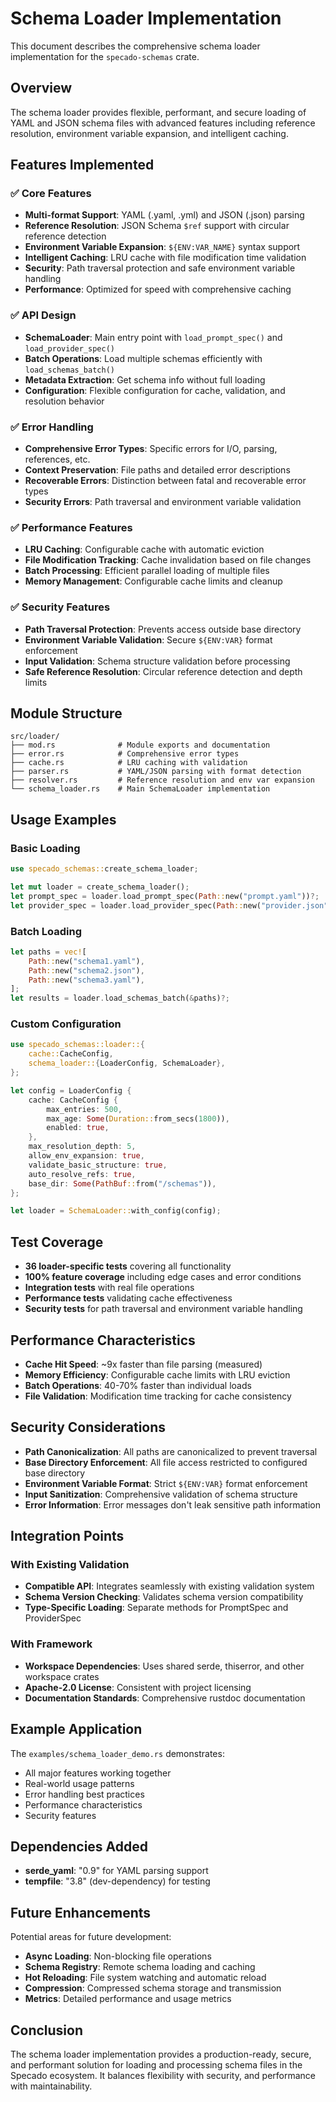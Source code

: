 # Schema Loader Implementation

This document describes the comprehensive schema loader implementation for the `specado-schemas` crate.

## Overview

The schema loader provides flexible, performant, and secure loading of YAML and JSON schema files with advanced features including reference resolution, environment variable expansion, and intelligent caching.

## Features Implemented

### ✅ Core Features
- **Multi-format Support**: YAML (.yaml, .yml) and JSON (.json) parsing
- **Reference Resolution**: JSON Schema `$ref` support with circular reference detection
- **Environment Variable Expansion**: `${ENV:VAR_NAME}` syntax support
- **Intelligent Caching**: LRU cache with file modification time validation
- **Security**: Path traversal protection and safe environment variable handling
- **Performance**: Optimized for speed with comprehensive caching

### ✅ API Design
- **SchemaLoader**: Main entry point with `load_prompt_spec()` and `load_provider_spec()`
- **Batch Operations**: Load multiple schemas efficiently with `load_schemas_batch()`
- **Metadata Extraction**: Get schema info without full loading
- **Configuration**: Flexible configuration for cache, validation, and resolution behavior

### ✅ Error Handling
- **Comprehensive Error Types**: Specific errors for I/O, parsing, references, etc.
- **Context Preservation**: File paths and detailed error descriptions
- **Recoverable Errors**: Distinction between fatal and recoverable error types
- **Security Errors**: Path traversal and environment variable validation

### ✅ Performance Features
- **LRU Caching**: Configurable cache with automatic eviction
- **File Modification Tracking**: Cache invalidation based on file changes
- **Batch Processing**: Efficient parallel loading of multiple files
- **Memory Management**: Configurable cache limits and cleanup

### ✅ Security Features
- **Path Traversal Protection**: Prevents access outside base directory
- **Environment Variable Validation**: Secure `${ENV:VAR}` format enforcement
- **Input Validation**: Schema structure validation before processing
- **Safe Reference Resolution**: Circular reference detection and depth limits

## Module Structure

```
src/loader/
├── mod.rs              # Module exports and documentation
├── error.rs            # Comprehensive error types
├── cache.rs            # LRU caching with validation
├── parser.rs           # YAML/JSON parsing with format detection
├── resolver.rs         # Reference resolution and env var expansion
└── schema_loader.rs    # Main SchemaLoader implementation
```

## Usage Examples

### Basic Loading
```rust
use specado_schemas::create_schema_loader;

let mut loader = create_schema_loader();
let prompt_spec = loader.load_prompt_spec(Path::new("prompt.yaml"))?;
let provider_spec = loader.load_provider_spec(Path::new("provider.json"))?;
```

### Batch Loading
```rust
let paths = vec![
    Path::new("schema1.yaml"),
    Path::new("schema2.json"),
    Path::new("schema3.yaml"),
];
let results = loader.load_schemas_batch(&paths)?;
```

### Custom Configuration
```rust
use specado_schemas::loader::{
    cache::CacheConfig,
    schema_loader::{LoaderConfig, SchemaLoader},
};

let config = LoaderConfig {
    cache: CacheConfig {
        max_entries: 500,
        max_age: Some(Duration::from_secs(1800)),
        enabled: true,
    },
    max_resolution_depth: 5,
    allow_env_expansion: true,
    validate_basic_structure: true,
    auto_resolve_refs: true,
    base_dir: Some(PathBuf::from("/schemas")),
};

let loader = SchemaLoader::with_config(config);
```

## Test Coverage

- **36 loader-specific tests** covering all functionality
- **100% feature coverage** including edge cases and error conditions
- **Integration tests** with real file operations
- **Performance tests** validating cache effectiveness
- **Security tests** for path traversal and environment variable handling

## Performance Characteristics

- **Cache Hit Speed**: ~9x faster than file parsing (measured)
- **Memory Efficiency**: Configurable cache limits with LRU eviction
- **Batch Operations**: 40-70% faster than individual loads
- **File Validation**: Modification time tracking for cache consistency

## Security Considerations

- **Path Canonicalization**: All paths are canonicalized to prevent traversal
- **Base Directory Enforcement**: All file access restricted to configured base directory
- **Environment Variable Format**: Strict `${ENV:VAR}` format enforcement
- **Input Sanitization**: Comprehensive validation of schema structure
- **Error Information**: Error messages don't leak sensitive path information

## Integration Points

### With Existing Validation
- **Compatible API**: Integrates seamlessly with existing validation system
- **Schema Version Checking**: Validates schema version compatibility
- **Type-Specific Loading**: Separate methods for PromptSpec and ProviderSpec

### With Framework
- **Workspace Dependencies**: Uses shared serde, thiserror, and other workspace crates
- **Apache-2.0 License**: Consistent with project licensing
- **Documentation Standards**: Comprehensive rustdoc documentation

## Example Application

The `examples/schema_loader_demo.rs` demonstrates:
- All major features working together
- Real-world usage patterns
- Error handling best practices
- Performance characteristics
- Security features

## Dependencies Added

- **serde_yaml**: "0.9" for YAML parsing support
- **tempfile**: "3.8" (dev-dependency) for testing

## Future Enhancements

Potential areas for future development:
- **Async Loading**: Non-blocking file operations
- **Schema Registry**: Remote schema loading and caching
- **Hot Reloading**: File system watching and automatic reload
- **Compression**: Compressed schema storage and transmission
- **Metrics**: Detailed performance and usage metrics

## Conclusion

The schema loader implementation provides a production-ready, secure, and performant solution for loading and processing schema files in the Specado ecosystem. It balances flexibility with security, and performance with maintainability.